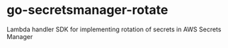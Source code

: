 # go-secretsmanager-rotate
Lambda handler SDK for implementing rotation of secrets in AWS Secrets Manager
